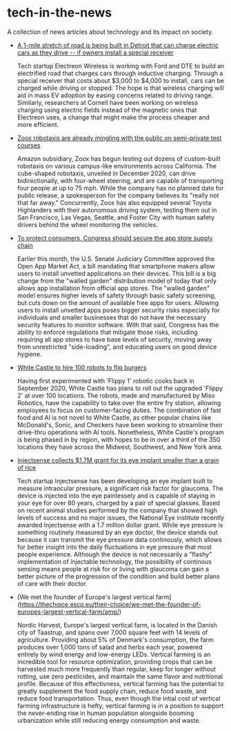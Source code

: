 # tech-in-the-news
A collection of news articles about technology and its impact on society.


* [A 1-mile stretch of road is being built in Detroit that can charge electric cars as they drive -- if owners install a special receiver](https://www.businessinsider.com/public-road-detroit-to-charge-electric-cars-as-they-drive-2022-2?utm_source=reddit.com)

	Tech startup Electreon Wireless is working with Ford and DTE to build an electrified road that charges cars through inductive charging.
	Through a special receiver that costs about $3,000 to $4,000 to install, cars can be charged while driving or stopped.
	The hope is that wireless charging will aid in mass EV adoption by easing concerns related to driving range. 
	Similarly, researchers at Cornell have been working on wireless charging using electric fields instead of the magnetic ones that Electreon uses, a change that might make the process cheaper and more efficient.
	
	
* [Zoox robotaxis are already mingling with the public on semi-private test courses](https://techcrunch.com/2022/02/10/zoox-robotaxis-are-already-mingling-with-the-public-on-semi-private-test-courses/)

	Amazon subsidiary, Zoox has begun testing out dozens of custom-built robotaxis on various campus-like environments across California. 
	The cube-shaped robotaxis, unveiled in December 2020, can drive bidirectionally, with four-wheel steering, and are capable of transporting four people at up to 75 mph. 
	While the company has no planned date for public release, a spokesperson for the company believes its "really not that far away." 
	Concurrently, Zoox has also equipped several Toyota Highlanders with their autonomous driving system, testing them out in San Francisco, Las Vegas, Seattle, and Foster City with human safety drivers behind the wheel monitoring the vehicles.


* [To protect consumers, Congress should secure the app store supply chain](https://techcrunch.com/2022/02/15/to-protect-consumers-congress-should-secure-the-app-store-supply-chain/)

	Earlier this month, the U.S. Senate Judiciary Committee approved the Open App Market Act, a bill mandating that smartphone makers allow users to install unvetted applications on their devices.
	This bill is a big change from the "walled garden" distribution model of today that only allows app installation from official app stores.
	The "walled garden" model ensures higher levels of safety through basic safety screening, but cuts down on the amount of available free apps for users.
	Allowing users to install unvetted apps poses bigger security risks especially for individuals and smaller businesses that do not have the necessary security features to monitor software.
	With that said, Congress has the ability to enforce regulations that mitigate those risks, including requiring all app stores to have base levels of security, moving away from unrestricted "side-loading", and educating users on good device hygiene.

* [White Castle to hire 100 robots to flip burgers](https://www.today.com/food/restaurants/white-castle-hire-100-robots-flip-burgers-rcna16770)

	Having first experimented with 'Flippy 1' robotic cooks back in September 2020, White Castle has plans to roll out the upgraded 'Flippy 2' at over 100 locations.
	The robots, made and manufactured by Miso Robotics, have the capability to take over the entire fry station, allowing employees to focus on customer-facing duties.
	The combination of fast food and AI is not novel to White Castle, as other popular chains like McDonald's, Sonic, and Checkers have been working to streamline their drive-thru operations with AI tools.
	Nonetheless, White Castle's program is being phased in by region, with hopes to be in over a third of the 350 locations they have across the Midwest, Southwest, and New York area. 

* [Injectsense collects $1.7M grant for its eye implant smaller than a grain of rice](https://techcrunch.com/2022/03/17/injectsense-collects-1-7m-grant-for-its-eye-implant-smaller-than-a-grain-of-rice/)

	Tech startup Injectsense has been developing an eye implant built to measure intraocular pressure, a significant risk factor for glaucoma. 
	The device is injected into the eye painlessely and is capable of staying in your eye for over 80 years, charged by a pair of special glasses. 
	Based on recent animal studies performed by the company that showed high levels of success and no major issues, the National Eye institute recently awarded Injectsense with a 1.7 million dollar grant.
	While eye pressure is something routinely measured by an eye doctor, the device stands out because it can transmit the eye pressure data continously, which allows for better insight into the daily fluctuations in eye pressure that most people experience.
	Although the device is not necessarily a "flashy" implementation of injectable technology, the possibility of continous sensing means people at risk for or living with glaucoma can gain a better picture of the progression of the condition and build better plans of care with their doctor.


* [We met the founder of Europe's largest vertical farm] (https://thechoice.escp.eu/their-choice/we-met-the-founder-of-europes-largest-vertical-farm/amp/)

	Nordic Harvest, Europe's largest vertical farm, is located in the Danish city of Taastrup, and spans over 7,000 square feet with 14 levels of agriculture. Providing about 5% of Denmark's consumption, the farm produces over 1,000 tons of salad and herbs each year, powered entirely by wind energy and low-energy LEDs. Vertical farming is an incredible tool for resource optimization, providing crops that can be harvested much more frequently than regular, keep for longer without rotting, use zero pesticides, and maintain the same flavor and nutritional profile. Because of this effectivness, vertical farming has the potential to greatly supplement the food supply chain, reduce food waste, and reduce food transportation. Thus, even though the intial cost of vertical farming infrastructure is hefty, vertical farming is in a position to support the never-ending rise in human population alongside booming urbanization while still reducing energy consumption and waste.
